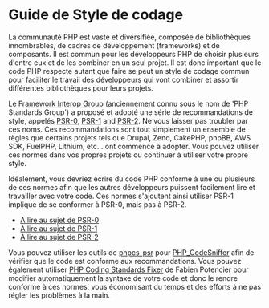 # Guide de Style de codage

La communauté PHP est vaste et diversifiée, composée de bibliothèques innombrables, de cadres de développement
(frameworks) et de composants. Il est commun pour les développeurs PHP de choisir plusieurs d'entre eux et de les
combiner en un seul projet. Il est donc important que le code PHP respecte autant que faire se peut un style de codage
commun pour faciliter le travail des développeurs qui vont combiner et assortir différentes bibliothèques pour leurs
projets.

Le [Framework Interop Group][fig] (anciennement connu sous le nom de 'PHP Standards Group') a proposé et adopté une
série de recommandations de style, appelés [PSR-0][psr0], [PSR-1][psr1] and [PSR-2][psr2]. Ne vous laisser pas troubler
par ces noms. Ces recommandations sont tout simplement un ensemble de règles que certains projets tels que Drupal, Zend,
CakePHP, phpBB, AWS SDK, FuelPHP, Lithium, etc... ont commencé à adopter. Vous pouvez utiliser ces normes dans vos
propres projets ou continuer à utiliser votre propre style.

Idéalement, vous devriez écrire du code PHP conforme à une ou plusieurs de ces normes afin que les autres développeurs
puissent facilement lire et travailler avec votre code. Ces normes s'ajoutent ainsi utiliser PSR-1 implique de se
conformer à PSR-0, mais pas à PSR-2.

* [A lire au sujet de PSR-0][psr0]
* [A lire au sujet de PSR-1][psr1]
* [A lire au sujet de PSR-2][psr2]

Vous pouvez utiliser les outils de [phpcs-psr][phpcs-psr] pour [PHP_CodeSniffer][phpcs] afin de vérifier que le code est
conforme aux recommandations. Vous pouvez également utiliser [PHP Coding Standards Fixer][phpcsfixer] de Fabien Potencier
pour modifier automatiquement la syntaxe de votre code et donc le rendre conforme à ces normes, vous économisant du temps
et des efforts à ne pas régler les problèmes à la main.

[fig]: http://www.php-fig.org/
[psr0]: https://github.com/php-fig/fig-standards/blob/master/accepted/PSR-0.md
[psr1]: https://github.com/php-fig/fig-standards/blob/master/accepted/PSR-1-basic-coding-standard.md
[psr2]: https://github.com/php-fig/fig-standards/blob/master/accepted/PSR-2-coding-style-guide.md
[phpcs]: http://pear.php.net/package/PHP_CodeSniffer/
[phpcs-psr]: https://github.com/klaussilveira/phpcs-psr
[phpcsfixer]: http://cs.sensiolabs.org/
